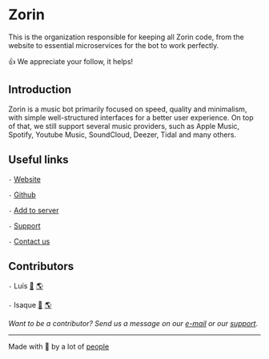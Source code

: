 # Zorin

This is the organization responsible for keeping all Zorin code, from the website to essential microservices for the bot to work perfectly.

👍 We appreciate your follow, it helps!

## Introduction

Zorin is a music bot primarily focused on speed, quality and minimalism, with simple well-structured interfaces for a better user experience. On top of that, we still support several music providers, such as Apple Music, Spotify, Youtube Music, SoundCloud, Deezer, Tidal and many others.

## Useful links

`-` [Website][website]

`-` [Github][github]

`-` [Add to server][add]

`-` [Support][support]

`-` [Contact us][mail]

## Contributors

`-` Luís [📜](https://github.com/xyluis) [🌎](https://xyluis.vercel.app)

`-` Isaque [📜](https://github.com/izakdvlpr) [🌎](https://izakdvlpr.vercel.app/)

_Want to be a contributor? Send us a message on our [e-mail][mail] or our [support][support]_.

---
Made with 💙 by a lot of [people][team]

<!-- Variables -->
[website]: https://zorin.com.br
[team]: https://zorin.com.br/team
[add]: https://add.zorin.com.br
[support]: https://support.zorin.com.br
[github]: https://github.com/zorinbot
[mail]: mailto:hi@zorin.com.br
[banner]: https://github.com/zorinbot/.github/raw/main/assets/github-banner.png
